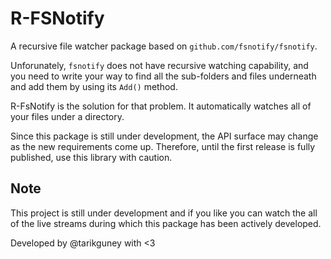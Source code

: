 # R-FSNotify

A recursive file watcher package based on `github.com/fsnotify/fsnotify`.

Unforunately, `fsnotify` does not have recursive watching capability, and you need to write your way to find all the sub-folders and files underneath and add them by using its `Add()` method.

R-FsNotify is the solution for that problem. It automatically watches all of your files under a directory.

Since this package is still under development, the API surface may change as the new requirements come up. Therefore, until the first release is fully published, use this library with caution.

## Note
This project is still under development and if you like you can watch the all of the live streams during which this package has been actively developed.

Developed by @tarikguney with <3